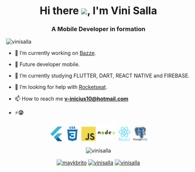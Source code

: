 <h1 align="center">Hi there <img src="https://raw.githubusercontent.com/kaueMarques/kaueMarques/master/hi.gif" width="30px">, I'm Vini Salla</h1>
<h3 align="center">A Mobile Developer in formation</h3>
<p align="left"> <img src="https://komarev.com/ghpvc/?username=viniciussalla" alt="vinisalla" /> </p>

- 🔭 I’m currently working on [Bazze](http://www.bazze.com.br/).

- 📆 Future developer mobile.

- 🌱 I’m currently studying FLUTTER, DART, REACT NATIVE and FIREBASE.

- 🤔 I’m looking for help with [Rocketseat](https://rocketseat.com.br/).

- 📫 How to reach me **v-inicius10@hotmail.com**

- ⚡**😜**

<p align="center">
<img src="https://raw.githubusercontent.com/devicons/devicon/master/icons/flutter/flutter-original.svg" alt="html5"  width="40" height="40"/>
<img src="https://raw.githubusercontent.com/devicons/devicon/master/icons/css3/css3-plain-wordmark.svg" alt="css3"  width="40" height="40"/>
<img src="https://raw.githubusercontent.com/devicons/devicon/master/icons/javascript/javascript-original.svg" alt="javascript" width="40" height="40"/>
<img src="https://raw.githubusercontent.com/devicons/devicon/master/icons/nodejs/nodejs-original-wordmark.svg" alt="nodejs" width="50" height="50"/>
<img src="https://raw.githubusercontent.com/devicons/devicon/master/icons/react/react-original-wordmark.svg" alt="react" width="40" height="40"/>
<img src="https://raw.githubusercontent.com/devicons/devicon/master/icons/postgresql/postgresql-original-wordmark.svg" alt="postgresql" width="40" height="40"/></p><p align="center">
<img src="https://github-readme-stats.vercel.app/api?username=viniciussalla&show_icons=true" alt="vinisalla"/> 
</p>

<p align="center">
<a href="https://www.linkedin.com/in/vin%C3%ADcius-salla-flores-875811212/" target="blank"><img align="center" src="https://cdn.jsdelivr.net/npm/simple-icons@3.0.1/icons/linkedin.svg" alt="maykbrito" height="30" width="30" /></a>
<a href="https://www.facebook.com/vinny.salla/" target="blank"><img align="center" src="https://cdn.jsdelivr.net/npm/simple-icons@3.0.1/icons/facebook.svg" alt="vinisalla" height="30" width="30" /></a>
<a href="https://instagram.com/vinisalla/" target="blank"><img align="center" src="https://cdn.jsdelivr.net/npm/simple-icons@3.0.1/icons/instagram.svg" alt="vinisalla" height="30" width="30" /></a>
</p>



